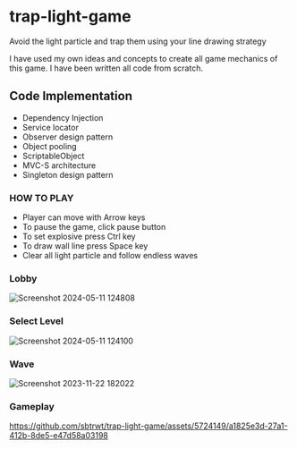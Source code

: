 # trap-light-game
Avoid the light particle and trap them using your line drawing strategy

I have used my own ideas and concepts to create all game mechanics of this game. I have been written all code from scratch.

## Code Implementation
- Dependency Injection
- Service locator
- Observer design pattern
- Object pooling
- ScriptableObject
- MVC-S architecture
- Singleton design pattern
  
### HOW TO PLAY
- Player can move with Arrow keys
- To pause the game, click pause button
- To set explosive press Ctrl key
- To draw wall line press Space key
- Clear all light particle and follow endless waves

### Lobby 
![Screenshot 2024-05-11 124808](https://github.com/sbtrwt/trap-light-game/assets/5724149/02e259d3-3250-4fb2-a402-0aac93e7bdc5)

### Select Level
![Screenshot 2024-05-11 124100](https://github.com/sbtrwt/trap-light-game/assets/5724149/f2bcd75f-62a0-4b2d-a70b-c628c8b7006a)

### Wave
![Screenshot 2023-11-22 182022](https://github.com/sbtrwt/trap-light-game/assets/5724149/d548ba15-715c-4bf3-9477-a30d7f8dba9d)

### Gameplay


https://github.com/sbtrwt/trap-light-game/assets/5724149/a1825e3d-27a1-412b-8de5-e47d58a03198

